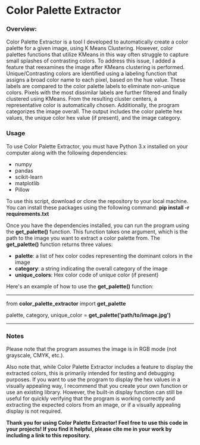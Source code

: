 # Color Palette Extractor
### Overview:
Color Palette Extractor is a tool I developed to automatically create a color palette for a given image, using K Means Clustering. However, color palettes functions that utilize KMeans in this way often struggle to capture small splashes of contrasting colors. To address this issue, I added a feature that reexamines the image after KMeans clustering is performed. Unique/Contrasting colors are identified using a labeling function that assigns a broad color name to each pixel, based on the hue value. These labels are compared to the color palette labels to eliminate non-unique colors. Pixels with the most dissimilar labels are further filtered and finally clustered using KMeans. From the resulting cluster centers, a representative color is automatically chosen. Additionally, the program categorizes the image overall. The output includes the color palette hex values, the unique color hex value (if present), and the image category.





### Usage
To use Color Palette Extractor, you must have Python 3.x installed on your computer along with the following dependencies:  
- numpy
- pandas
- scikit-learn
- matplotlib
- Pillow

To use this script, download or clone the repository to your local machine.
You can install these packages using the following command:
	**pip install -r requirements.txt**
	
Once you have the dependencies installed, you can run the program using the **get_palette()** function. This function takes one argument, which is the path to the image you want to extract a color palette from.
The **get_palette()** function returns three values:
- **palette**: a list of hex color codes representing the dominant colors in the image
- **category**: a string indicating the overall category of the image
- **unique_colors**: Hex color code of unique color (if present)

Here's an example of how to use the **get_palette()**  function:  
_______________________________________________________________________________
from **color_palette_extractor** import **get_palette**  
  
palette, category, unique_color = **get_palette('path/to/image.jpg')**
_______________________________________________________________________________

### Notes
Please note that the program assumes the image is in RGB mode (not grayscale, CMYK, etc.).

Also note that, while Color Palette Extractor includes a feature to display the extracted colors, this is primarily intended for testing and debugging purposes. If you want to use the program to display the hex values in a visually appealing way, I recommend that you create your own function or use an existing library. However, the built-in display function can still be useful for quickly verifying that the program is working correctly and extracting the expected colors from an image, or if a visually appealing display is not required.


**Thank you for using Color Palette Extractor! Feel free to use this code in your projects! If you find it helpful, please cite me in your work by including a link to this repository.**


